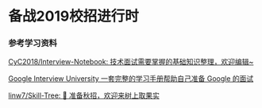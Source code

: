 # 备战2019校招进行时

### 参考学习资料

[CyC2018/Interview-Notebook: 技术面试需要掌握的基础知识整理，欢迎编辑~](https://github.com/CyC2018/Interview-Notebook)


[Google Interview University 一套完整的学习手册帮助自己准备 Google 的面试](https://github.com/jwasham/coding-interview-university/blob/master/translations/README-cn.md)



[linw7/Skill-Tree: 🐼 准备秋招，欢迎来树上取果实](https://github.com/linw7/Skill-Tree)
